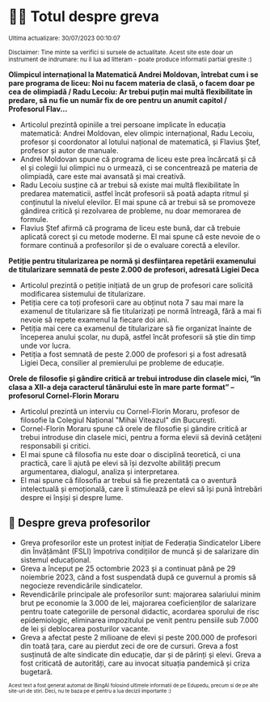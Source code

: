 # 👩‍🏫 Totul despre greva
<sub>Ultima actualizare: 30/07/2023 00:10:07</sub>

<sub>Disclaimer: Tine minte sa verifici si sursele de actualitate. Acest site este doar un instrument de indrumare: nu il lua ad litteram - poate produce informatii partial gresite :)</sub>

**Olimpicul internațional la Matematică Andrei Moldovan, întrebat cum i se pare programa de liceu: Noi nu facem materia de clasă, o facem doar pe cea de olimpiadă / Radu Lecoiu: Ar trebui puțin mai multă flexibilitate în predare, să nu fie un număr fix de ore pentru un anumit capitol / Profesorul Flav...**

- Articolul prezintă opiniile a trei persoane implicate în educația matematică: Andrei Moldovan, elev olimpic internațional, Radu Lecoiu, profesor și coordonator al lotului național de matematică, și Flavius Ștef, profesor și autor de manuale.
- Andrei Moldovan spune că programa de liceu este prea încărcată și că el și colegii lui olimpici nu o urmează, ci se concentrează pe materia de olimpiadă, care este mai avansată și mai creativă.
- Radu Lecoiu susține că ar trebui să existe mai multă flexibilitate în predarea matematicii, astfel încât profesorii să poată adapta ritmul și conținutul la nivelul elevilor. El mai spune că ar trebui să se promoveze gândirea critică și rezolvarea de probleme, nu doar memorarea de formule.
- Flavius Ștef afirmă că programa de liceu este bună, dar că trebuie aplicată corect și cu metode moderne. El mai spune că este nevoie de o formare continuă a profesorilor și de o evaluare corectă a elevilor.

**Petiție pentru titularizarea pe normă și desființarea repetării examenului de titularizare semnată de peste 2.000 de profesori, adresată Ligiei Deca**

- Articolul prezintă o petiție inițiată de un grup de profesori care solicită modificarea sistemului de titularizare.
- Petiția cere ca toți profesorii care au obținut nota 7 sau mai mare la examenul de titularizare să fie titularizați pe normă întreagă, fără a mai fi nevoie să repete examenul la fiecare doi ani.
- Petiția mai cere ca examenul de titularizare să fie organizat înainte de începerea anului școlar, nu după, astfel încât profesorii să știe din timp unde vor lucra.
- Petiția a fost semnată de peste 2.000 de profesori și a fost adresată Ligiei Deca, consilier al premierului pe probleme de educație.

**Orele de filosofie și gândire critică ar trebui introduse din clasele mici, “în clasa a XII-a deja caracterul tânărului este în mare parte format” – profesorul Cornel-Florin Moraru**

- Articolul prezintă un interviu cu Cornel-Florin Moraru, profesor de filosofie la Colegiul Național "Mihai Viteazul" din București.
- Cornel-Florin Moraru spune că orele de filosofie și gândire critică ar trebui introduse din clasele mici, pentru a forma elevii să devină cetățeni responsabili și critici.
- El mai spune că filosofia nu este doar o disciplină teoretică, ci una practică, care îi ajută pe elevi să își dezvolte abilități precum argumentarea, dialogul, analiza și interpretarea.
- El mai spune că filosofia ar trebui să fie prezentată ca o aventură intelectuală și emoțională, care îi stimulează pe elevi să își pună întrebări despre ei înșiși și despre lume.

## 🏫 Despre greva profesorilor

- Greva profesorilor este un protest inițiat de Federația Sindicatelor Libere din Învățământ (FSLI) împotriva condițiilor de muncă și de salarizare din sistemul educațional.
- Greva a început pe 25 octombrie 2023 și a continuat până pe 29 noiembrie 2023, când a fost suspendată după ce guvernul a promis să negocieze revendicările sindicatelor.
- Revendicările principale ale profesorilor sunt: majorarea salariului minim brut pe economie la 3.000 de lei, majorarea coeficienților de salarizare pentru toate categoriile de personal didactic, acordarea sporului de risc epidemiologic, eliminarea impozitului pe venit pentru pensiile sub 7.000 de lei și deblocarea posturilor vacante.
- Greva a afectat peste 2 milioane de elevi și peste 200.000 de profesori din toată țara, care au pierdut zeci de ore de cursuri. Greva a fost susținută de alte sindicate din educație, dar și de părinți și elevi. Greva a fost criticată de autorități, care au invocat situația pandemică și criza bugetară.


<sub><sub>Acest text a fost generat automat de BingAI folosind ultimele informatii de pe Edupedu, precum si de pe alte site-uri de stiri. Deci, nu te baza pe el pentru a lua decizii importante :)</sub></sub>